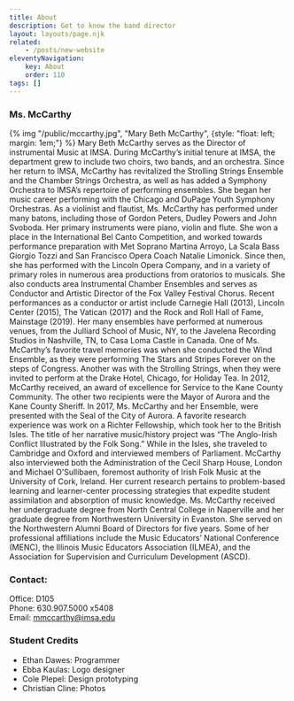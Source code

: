 ```yaml
---
title: About
description: Get to know the band director
layout: layouts/page.njk
related:
    - /posts/new-website
eleventyNavigation:
    key: About
    order: 110
tags: []
---
```


### Ms. McCarthy
<div>
{% img "/public/mccarthy.jpg", "Mary Beth McCarthy", {style: "float: left; margin: 1em;"} %}
Mary Beth McCarthy serves as the Director of instrumental Music at IMSA. During McCarthy’s initial tenure at IMSA, the department grew to include two choirs, two bands, and an orchestra. Since her return to IMSA, McCarthy has revitalized the Strolling Strings Ensemble and the Chamber Strings Orchestra, as well as has added a Symphony Orchestra to IMSA’s repertoire of performing ensembles. She began her music career performing with the Chicago and DuPage Youth Symphony Orchestras. As a violinist and flautist, Ms. McCarthy has performed under many batons, including those of Gordon Peters, Dudley Powers and John Svoboda. Her primary instruments were piano, violin and flute. She won a place in the International Bel Canto Competition, and worked towards performance preparation with Met Soprano Martina Arroyo, La Scala Bass Giorgio Tozzi and San Francisco Opera Coach Natalie Limonick. Since then, she has performed with the Lincoln Opera Company, and in a variety of primary roles in numerous area productions from oratorios to musicals. She also conducts area Instrumental Chamber Ensembles and serves as Conductor and Artistic Director of the Fox Valley Festival Chorus. Recent performances as a conductor or artist include Carnegie Hall (2013), Lincoln Center (2015), The Vatican (2017) and the Rock and Roll Hall of Fame, Mainstage (2019). Her many ensembles have performed at numerous venues, from the Julliard School of Music, NY, to the Javelena Recording Studios in Nashville, TN, to Casa Loma Castle in Canada. One of Ms. McCarthy’s favorite travel memories was when she conducted the Wind Ensemble, as they were performing The Stars and Stripes Forever on the steps of Congress. Another was with the Strolling Strings, when they were invited to perform at the Drake Hotel, Chicago, for Holiday Tea. In 2012, McCarthy received, an award of excellence for Service to the Kane County Community. The other two recipients were the Mayor of Aurora and the Kane County Sheriff. In 2017, Ms. McCarthy and her Ensemble, were presented with the Seal of the City of Aurora. A favorite research experience was work on a Richter Fellowship, which took her to the British Isles. The title of her narrative music/history project was “The Anglo-Irish Conflict Illustrated by the Folk Song.” While in the Isles, she traveled to Cambridge and Oxford and interviewed members of Parliament. McCarthy also interviewed both the Administration of the Cecil Sharp House, London and Michael O’Sullibaen, foremost authority of Irish Folk Music at the University of Cork, Ireland. Her current research pertains to problem-based learning and learner-center processing strategies that expedite student assimilation and absorption of music knowledge. Ms. McCarthy received her undergraduate degree from North Central College in Naperville and her graduate degree from Northwestern University in Evanston. She served on the Northwestern Alumni Board of Directors for five years. Some of her professional affiliations include the Music Educators’ National Conference (MENC), the Illinois Music Educators Association (ILMEA), and the Association for Supervision and Curriculum Development (ASCD).
</div>

### Contact:
Office: D105<br />
Phone: 630.907.5000 x5408<br />
Email: [mmccarthy@imsa.edu](mailto:mmccarthy@imsa.edu)

<!-- TODO: https://11ty.rocks/eleventyjs/slugs-anchors/ -->
### Student Credits
- Ethan Dawes: Programmer
- Ebba Kaulas: Logo designer
- Cole Plepel: Design prototyping
- Christian Cline: Photos
